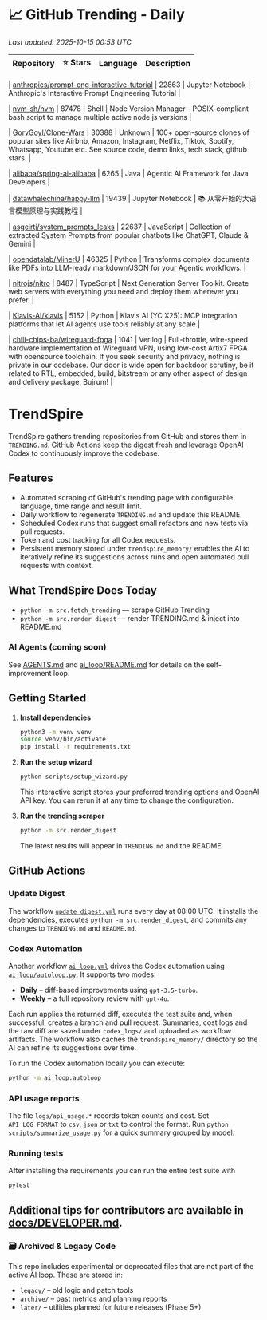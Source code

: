 <!-- TRENDING_START -->
# 📈 GitHub Trending - Daily

_Last updated: 2025-10-15 00:53 UTC_

| Repository | ⭐ Stars | Language | Description |
|------------|--------:|----------|-------------|

| [anthropics/prompt-eng-interactive-tutorial](https://github.com/anthropics/prompt-eng-interactive-tutorial) | 22863 | Jupyter Notebook | Anthropic's Interactive Prompt Engineering Tutorial |

| [nvm-sh/nvm](https://github.com/nvm-sh/nvm) | 87478 | Shell | Node Version Manager - POSIX-compliant bash script to manage multiple active node.js versions |

| [GorvGoyl/Clone-Wars](https://github.com/GorvGoyl/Clone-Wars) | 30388 | Unknown | 100+ open-source clones of popular sites like Airbnb, Amazon, Instagram, Netflix, Tiktok, Spotify, Whatsapp, Youtube etc. See source code, demo links, tech stack, github stars. |

| [alibaba/spring-ai-alibaba](https://github.com/alibaba/spring-ai-alibaba) | 6265 | Java | Agentic AI Framework for Java Developers |

| [datawhalechina/happy-llm](https://github.com/datawhalechina/happy-llm) | 19439 | Jupyter Notebook | 📚 从零开始的大语言模型原理与实践教程 |

| [asgeirtj/system_prompts_leaks](https://github.com/asgeirtj/system_prompts_leaks) | 22637 | JavaScript | Collection of extracted System Prompts from popular chatbots like ChatGPT, Claude & Gemini |

| [opendatalab/MinerU](https://github.com/opendatalab/MinerU) | 46325 | Python | Transforms complex documents like PDFs into LLM-ready markdown/JSON for your Agentic workflows. |

| [nitrojs/nitro](https://github.com/nitrojs/nitro) | 8487 | TypeScript | Next Generation Server Toolkit. Create web servers with everything you need and deploy them wherever you prefer. |

| [Klavis-AI/klavis](https://github.com/Klavis-AI/klavis) | 5152 | Python | Klavis AI (YC X25): MCP integration platforms that let AI agents use tools reliably at any scale |

| [chili-chips-ba/wireguard-fpga](https://github.com/chili-chips-ba/wireguard-fpga) | 1041 | Verilog | Full-throttle, wire-speed hardware implementation of Wireguard VPN, using low-cost Artix7 FPGA with opensource toolchain. If you seek security and privacy, nothing is private in our codebase. Our door is wide open for backdoor scrutiny, be it related to RTL, embedded, build, bitstream or any other aspect of design and delivery package. Bujrum! |
<!-- TRENDING_END -->

# TrendSpire

TrendSpire gathers trending repositories from GitHub and stores them in `TRENDING.md`. GitHub Actions keep the digest fresh and leverage OpenAI Codex to continuously improve the codebase.

## Features

- Automated scraping of GitHub's trending page with configurable language, time range and result limit.
- Daily workflow to regenerate `TRENDING.md` and update this README.
- Scheduled Codex runs that suggest small refactors and new tests via pull requests.
- Token and cost tracking for all Codex requests.
- Persistent memory stored under `trendspire_memory/` enables the AI to
  iteratively refine its suggestions across runs and open automated pull
  requests with context.

## What TrendSpire Does Today

- `python -m src.fetch_trending` — scrape GitHub Trending
- `python -m src.render_digest` — render TRENDING.md & inject into README.md

### AI Agents (coming soon)
See [AGENTS.md](./AGENTS.md) and [ai_loop/README.md](./ai_loop/README.md) for details on the self-improvement loop.

## Getting Started

1. **Install dependencies**
   ```bash
   python3 -m venv venv
   source venv/bin/activate
   pip install -r requirements.txt
   ```

2. **Run the setup wizard**
   ```bash
   python scripts/setup_wizard.py
   ```
   This interactive script stores your preferred trending options and OpenAI API key.
   You can rerun it at any time to change the configuration.

3. **Run the trending scraper**
   ```bash
   python -m src.render_digest
   ```
   The latest results will appear in `TRENDING.md` and the README.


## GitHub Actions

### Update Digest

The workflow [`update_digest.yml`](.github/workflows/update_digest.yml) runs every day at 08:00 UTC. It installs the dependencies, executes `python -m src.render_digest`, and commits any changes to `TRENDING.md` and `README.md`.

### Codex Automation

Another workflow [`ai_loop.yml`](.github/workflows/ai_loop.yml) drives the Codex automation using [`ai_loop/autoloop.py`](ai_loop/autoloop.py). It supports two modes:

- **Daily** – diff-based improvements using `gpt-3.5-turbo`.
- **Weekly** – a full repository review with `gpt-4o`.

Each run applies the returned diff, executes the test suite and, when successful, creates a branch and pull request. Summaries, cost logs and the raw diff are saved under `codex_logs/` and uploaded as workflow artifacts. The workflow also caches the `trendspire_memory/` directory so the AI can refine its suggestions over time.

To run the Codex automation locally you can execute:

```bash
python -m ai_loop.autoloop
```

### API usage reports

The file `logs/api_usage.*` records token counts and cost. Set `API_LOG_FORMAT`
to `csv`, `json` or `txt` to control the format. Run `python
scripts/summarize_usage.py` for a quick summary grouped by model.

### Running tests

After installing the requirements you can run the entire test suite with

```bash
pytest
```

Additional tips for contributors are available in
[docs/DEVELOPER.md](docs/DEVELOPER.md).
---

### 🗃 Archived & Legacy Code

This repo includes experimental or deprecated files that are not part of the active AI loop. These are stored in:

- `legacy/` – old logic and patch tools
- `archive/` – past metrics and planning reports
- `later/` – utilities planned for future releases (Phase 5+)
